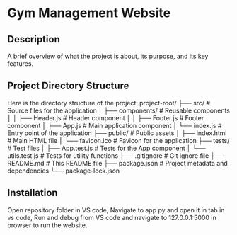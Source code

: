 # Gym Management Website

## Description
A brief overview of what the project is about, its purpose, and its key features.

## Project Directory Structure
Here is the directory structure of the project:
project-root/ ├── src/ # Source files for the application │ ├── components/ # Reusable components │ │ ├── Header.js # Header component │ │ ├── Footer.js # Footer component │ ├── App.js # Main application component │ └── index.js # Entry point of the application ├── public/ # Public assets │ ├── index.html # Main HTML file │ └── favicon.ico # Favicon for the application ├── tests/ # Test files │ ├── App.test.js # Tests for the App component │ └── utils.test.js # Tests for utility functions ├── .gitignore # Git ignore file ├── README.md # This README file ├── package.json # Project metadata and dependencies └── package-lock.json

## Installation
Open repository folder in VS code, Navigate to app.py and open it in tab in vs code,
Run and debug from VS code and navigate to 127.0.0.1:5000 in browser to run the website. 
